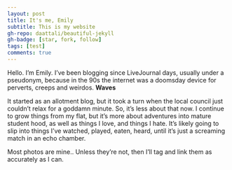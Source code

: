 ```yaml
---
layout: post
title: It's me, Emily
subtitle: This is my website
gh-repo: daattali/beautiful-jekyll
gh-badge: [star, fork, follow]
tags: [test]
comments: true
---
```


Hello. I’m Emily. I’ve been blogging since LiveJournal days, usually under a pseudonym, because in the 90s the internet was a doomsday device for perverts, creeps and weirdos. **Waves**

It started as an allotment blog, but it took a turn when the local council just couldn’t relax for a goddamn minute. So, it’s less about that now. I continue to grow things from my flat, but it’s more about adventures into mature student hood, as well as things I love, and things I hate. It’s likely going to slip into things I’ve watched, played, eaten, heard, until it’s just a screaming match in an echo chamber.

Most photos are mine.. Unless they’re not, then I’ll tag and link them as accurately as I can.

